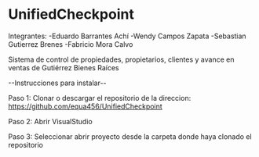 # UnifiedCheckpoint

Integrantes:
-Eduardo Barrantes Achí
-Wendy Campos Zapata
-Sebastian Gutierrez Brenes
-Fabricio Mora Calvo

Sistema de control de propiedades, propietarios, clientes y avance en ventas de Gutiérrez Bienes Raíces 

--Instrucciones para instalar--

Paso 1: Clonar o descargar el repositorio de la direccion: https://github.com/equa456/UnifiedCheckpoint

Paso 2: Abrir VisualStudio

Paso 3: Seleccionar abrir proyecto desde la carpeta donde haya clonado el repositorio
